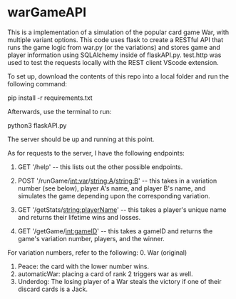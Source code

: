 # warGameAPI

This is a implementation of a simulation of the popular card game War, with multiple variant options. This code uses
flask to create a RESTful API that runs the game logic from war.py (or the variations) and stores game and player information using SQLAlchemy inside of flaskAPI.py. test.http was used to test the requests locally with the REST client VScode extension.

To set up, download the contents of this repo into a local folder and run the following command:

pip install -r requirements.txt

Afterwards, use the terminal to run:

python3 flaskAPI.py

The server should be up and running at this point. 

As for requests to the server, I have the following endpoints:

1. GET '/help' -- this lists out the other possible endpoints.

2. POST '/runGame/<int:var>/<string:A>/<string:B>' -- this takes in a variation number (see below), player A's name, and player B's name, and simulates the game depending upon the corresponding variation.

3. GET '/getStats/<string:playerName>' -- this takes a player's unique name and returns their lifetime wins and losses.

4. GET '/getGame/<int:gameID>' -- this takes a gameID and returns the game's variation number, players, and the winner.

For variation numbers, refer to the following:
0. War (original)
1. Peace: the card with the lower number wins.
2. automaticWar: placing a card of rank 2 triggers war as well.
3. Underdog: The losing player of a War steals the victory if one of their discard cards is a Jack.
